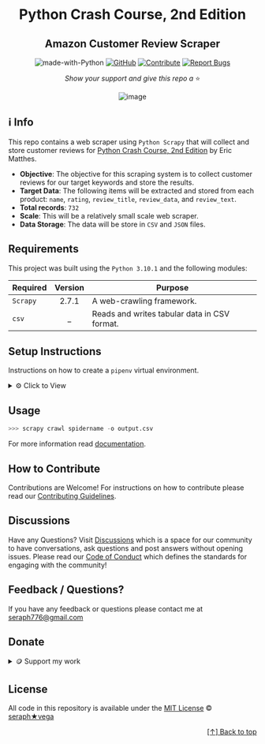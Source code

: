 <div id="top" align="center">

# Python Crash Course, 2nd Edition 

## Amazon Customer Review Scraper  

![made-with-Python](https://img.shields.io/badge/Python-blue?&logo=python&logoColor=yellow&label=Built%20with&style=flat&labelColor=black)
[![GitHub](https://img.shields.io/github/license/seraph776/seraph776?color=green&style=flat&labelColor=black&label=License)](https://github.com/seraph776/python-crash-course-amazon-review-scraper/blob/main/LICENSE)
[![Contribute](https://img.shields.io/badge/Contribute-black?&logo=github&logoColor=black&label=&flat&labelColor=yellow)](https://github.com/seraph776/webscrape_template/blob/main/CONTRIBUTING.md) [![Report Bugs](https://img.shields.io/badge/Report%20Bugz-black?&logo=github&logoColor=black&label=&flat&labelColor=red)](https://github.com/seraph776/python-crash-course-amazon-review-scraper/issues/new/choose)
    


_Show your support and give this repo a_ ⭐

![image](https://user-images.githubusercontent.com/72005563/213335874-83e840fa-c2a0-416a-86a7-3a42b9d85e53.png)



</div>  


## ℹ️ Info

This repo contains a web scraper using `Python Scrapy` that will collect and store customer reviews for [Python Crash Course, 2nd Edition](https://www.amazon.com/Python-Crash-Course-2nd-Edition/dp/1593279280/) by Eric Matthes.

- **Objective**: The objective for this scraping system is to collect customer reviews for  our target keywords and store the results.
- **Target Data**: The following items will be extracted and stored from each product: `name`, `rating`, `review_title`, `review_data`, and `review_text`. 
- **Total records**: `732`
- **Scale**: This will be a relatively small scale web scraper.
- **Data Storage**: The data will be store in `CSV` and `JSON` files.


## Requirements

This project was built using the `Python 3.10.1` and the following modules: 

| Required                 | Version | Purpose                                        |
|--------------------------|:-------:|------------------------------------------------|
| `Scrapy `                |  2.7.1  | A web-crawling framework.                      | 
| `csv`                    |    _    | Reads and writes tabular data in CSV format.   | 



## Setup Instructions

Instructions on how to create a `pipenv` virtual environment.

<details>

<summary>⚙️  Click to View </summary>

1. Download [zip file](https://github.com/seraph776/python-crash-course-amazon-review-scraper/archive/refs/heads/main.zip) 
2. Extract zip files
3. Change directory into projectFolder:

```python
>>> cd projectFolder
```

4. Install from Pipfile:

```python
>>> pipenv install  
```

5. Activate virtual environment

```python
>>> pipenv shell
```

6. CD into project app directory

```python
>>> cd projectName/projectName
```

7. Install requirements from `requirements.txt`

```python
>>> pipenv install requirements.txt
```

</details>


## Usage



```python
>>> scrapy crawl spidername -o output.csv
```


For more information read [documentation](https://github.com/seraph776/python-crash-course-amazon-review-scraper).

## How to Contribute


Contributions are Welcome! For instructions on how to contribute please read our [Contributing Guidelines](https://github.com/seraph776/python-crash-course-amazon-review-scraper/blob/main/CONTRIBUTING.md). 


## Discussions

Have any Questions? Visit [Discussions](https://github.com/seraph776/python-crash-course-amazon-review-scraper/discussions) which is a space for our community to have conversations, ask questions and post answers without opening issues. Please read our [Code of Conduct](https://github.com/seraph776/python-crash-course-amazon-review-scraper/blob/main/CODE-OF-CONDUCT.md) which defines the  standards for engaging with the community!


## Feedback / Questions?

If you have any feedback or questions please contact me at [seraph776@gmail.com](mailto:seraph776@gmail.com)



## Donate


<details>
<summary>🪙 Support my work </summary>


All donations help fund the continued development of new content.


| Coin                                                                                                                        | Address                                                     |
|-----------------------------------------------------------------------------------------------------------------------------|-------------------------------------------------------------|
| <img src="https://user-images.githubusercontent.com/72005563/206338569-a607c171-5dfe-47c4-abed-a7e3beeab5bf.png" width=150> | 3GhUQkT7jJcfu6xuqrAh8E9PR5hwQhTXsC                          |
| <img src="https://user-images.githubusercontent.com/72005563/206338723-44e6f026-01fd-41dd-ab31-0c184c78a896.png" width=150> | 0x6fA9A81b7e6373Ca5C55A265dFeAa0d438c91D81                  |
| <img src="https://user-images.githubusercontent.com/72005563/206338886-1a07e215-0664-472a-a2a9-2a6d4e38b694.png" width=150> | 0x9a5C640a853B8E759111A28C4D43224a090E53d9                  |
| <img src="https://user-images.githubusercontent.com/72005563/206338998-9819976d-622a-462c-8d88-897a8d5880f4.png" width=150> | [Buy me a Coffee](https://www.buymeacoffee.com/codecrypt76) |       


</details>

## License 

All code in this repository is available under the [MIT License](https://github.com/seraph776/python-crash-course-amazon-review-scraper/blob/main/LICENSE) © [seraph★vega](https://github.com/seraph776)



<div align="right">

[[↑] Back to top](#top)

</div>  


